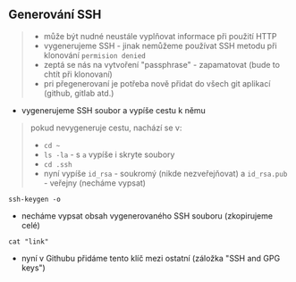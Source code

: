 ## Generování SSH
> - může být nudné neustále vyplňovat informace při použití HTTP
> - vygenerujeme SSH - jinak nemůžeme používat SSH metodu při klonování `permision denied`
> - zeptá se nás na vytvoření "passphrase" - zapamatovat (bude to chtít při klonovaní)
> - pri přegenerovaní je potřeba nově přidat do všech git aplikací (github, gitlab atd.)

- vygenerujeme SSH soubor a vypíše cestu k němu
> pokud nevygeneruje cestu, nachází se v:
> - `cd ~`
> - `ls -la` - s `a` vypíše i skryte soubory
> - `cd .ssh`
> - nyní vypíše `id_rsa` - soukromý (nikde nezveřejňovat) a `id_rsa.pub` - veřejny (necháme vypsat)
```
ssh-keygen -o
```
- necháme vypsat obsah vygenerovaného SSH souboru (zkopirujeme celé)
```
cat "link"
```
- nyní v Githubu přidáme tento klíč mezi ostatní (záložka "SSH and GPG keys")
